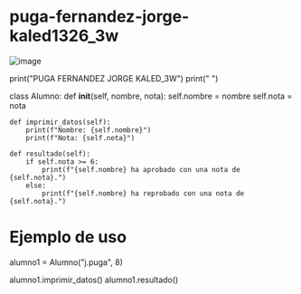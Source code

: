 # puga-fernandez-jorge-kaled1326_3w
![image](https://github.com/user-attachments/assets/c360b153-f1c2-48b4-9d5a-b219d17a16c7)

print("PUGA FERNANDEZ JORGE KALED_3W")
print(" ")

class Alumno:
    def __init__(self, nombre, nota):
        self.nombre = nombre
        self.nota = nota
    
    def imprimir_datos(self):
        print(f"Nombre: {self.nombre}")
        print(f"Nota: {self.nota}")
    
    def resultado(self):
        if self.nota >= 6:
            print(f"{self.nombre} ha aprobado con una nota de {self.nota}.")
        else:
            print(f"{self.nombre} ha reprobado con una nota de {self.nota}.")

# Ejemplo de uso
alumno1 = Alumno("j.puga", 8)

alumno1.imprimir_datos()
alumno1.resultado() 



